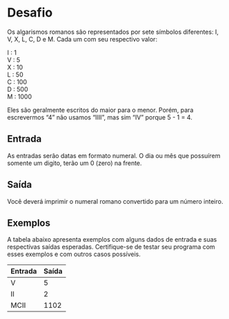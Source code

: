 # Desafio
Os algarismos romanos são representados por sete símbolos diferentes: I, V, X, L, C, D e M. Cada um com seu respectivo valor: <br> 

I : 1 <br>
V : 5 <br> 
X : 10 <br> 
L : 50 <br> 
C : 100 <br> 
D : 500 <br> 
M : 1000 <br> 

Eles são geralmente escritos do maior para o menor. Porém, para escrevermos “4” não usamos “IIII”, mas sim “IV” porque 5 - 1 = 4.

## Entrada
As entradas serão datas em formato numeral. O dia ou mês que possuírem somente um digito, terão um 0 (zero) na frente.

## Saída
Você deverá imprimir o numeral romano convertido para um número inteiro.

## Exemplos
A tabela abaixo apresenta exemplos com alguns dados de entrada e suas respectivas saídas esperadas. Certifique-se de testar seu programa com esses exemplos e com outros casos possíveis.

|   Entrada     |     Saída     |
| ------------- | ------------- |
|      V      |      5      |
|       II       |      2      |
|       MCII       |      1102      |